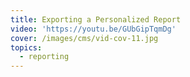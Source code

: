 ```yaml
---
title: Exporting a Personalized Report
video: 'https://youtu.be/GUbGipTqmDg'
cover: /images/cms/vid-cov-11.jpg
topics:
  - reporting
---
```


